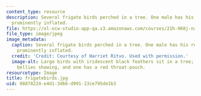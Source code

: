```yaml
---
content_type: resource
description: Several frigate birds perched in a tree. One male has his red gular pouch
  prominently inflated.
file: https://ol-ocw-studio-app-qa.s3.amazonaws.com/courses/21h-968j-nature-environment-and-empire-spring-2010/08878224e4d13d66d99113ce795de1b3_frigatebirds.jpg
file_type: image/jpeg
image_metadata:
  caption: Several frigate birds perched in a tree. One male has his red gular pouch
    prominently inflated.
  credit: 'Credit: Courtesy of Harriet Ritvo. Used with permission.'
  image-alt: Large birds with iridescent black feathers sit in a tree; some have white
    bellies showing, and one has a red throat-pouch.
resourcetype: Image
title: frigatebirds.jpg
uid: 08878224-e4d1-3d66-d991-13ce795de1b3
---
```

